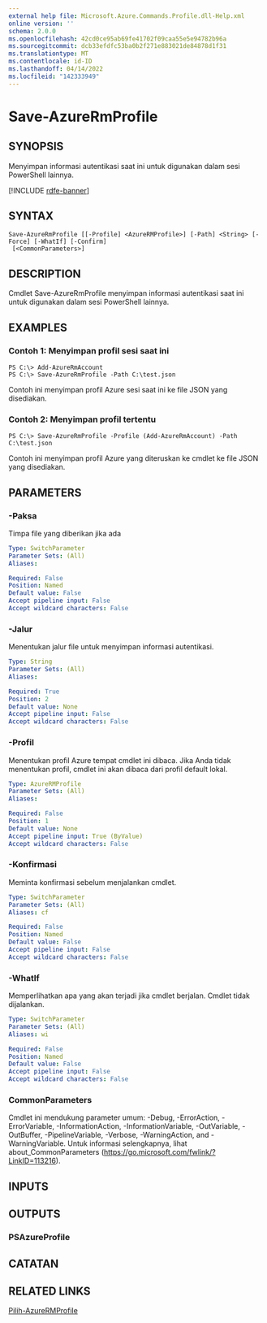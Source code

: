 ```yaml
---
external help file: Microsoft.Azure.Commands.Profile.dll-Help.xml
online version: ''
schema: 2.0.0
ms.openlocfilehash: 42cd0ce95ab69fe41702f09caa55e5e94782b96a
ms.sourcegitcommit: dcb33efdfc53ba0b2f271e883021de84878d1f31
ms.translationtype: MT
ms.contentlocale: id-ID
ms.lasthandoff: 04/14/2022
ms.locfileid: "142333949"
---
```

# Save-AzureRmProfile

## SYNOPSIS
Menyimpan informasi autentikasi saat ini untuk digunakan dalam sesi PowerShell lainnya.

[!INCLUDE [rdfe-banner](../../includes/rdfe-banner.md)]

## SYNTAX

```
Save-AzureRmProfile [[-Profile] <AzureRMProfile>] [-Path] <String> [-Force] [-WhatIf] [-Confirm]
 [<CommonParameters>]
```

## DESCRIPTION
Cmdlet Save-AzureRmProfile menyimpan informasi autentikasi saat ini untuk digunakan dalam sesi PowerShell lainnya.

## EXAMPLES

### Contoh 1: Menyimpan profil sesi saat ini
```
PS C:\> Add-AzureRmAccount
PS C:\> Save-AzureRmProfile -Path C:\test.json
```

Contoh ini menyimpan profil Azure sesi saat ini ke file JSON yang disediakan.

### Contoh 2: Menyimpan profil tertentu
```
PS C:\> Save-AzureRmProfile -Profile (Add-AzureRmAccount) -Path C:\test.json
```

Contoh ini menyimpan profil Azure yang diteruskan ke cmdlet ke file JSON yang disediakan.

## PARAMETERS

### -Paksa
Timpa file yang diberikan jika ada

```yaml
Type: SwitchParameter
Parameter Sets: (All)
Aliases: 

Required: False
Position: Named
Default value: False
Accept pipeline input: False
Accept wildcard characters: False
```

### -Jalur
Menentukan jalur file untuk menyimpan informasi autentikasi.

```yaml
Type: String
Parameter Sets: (All)
Aliases: 

Required: True
Position: 2
Default value: None
Accept pipeline input: False
Accept wildcard characters: False
```

### -Profil
Menentukan profil Azure tempat cmdlet ini dibaca.
Jika Anda tidak menentukan profil, cmdlet ini akan dibaca dari profil default lokal.

```yaml
Type: AzureRMProfile
Parameter Sets: (All)
Aliases: 

Required: False
Position: 1
Default value: None
Accept pipeline input: True (ByValue)
Accept wildcard characters: False
```

### -Konfirmasi
Meminta konfirmasi sebelum menjalankan cmdlet.

```yaml
Type: SwitchParameter
Parameter Sets: (All)
Aliases: cf

Required: False
Position: Named
Default value: False
Accept pipeline input: False
Accept wildcard characters: False
```

### -WhatIf
Memperlihatkan apa yang akan terjadi jika cmdlet berjalan. Cmdlet tidak dijalankan.

```yaml
Type: SwitchParameter
Parameter Sets: (All)
Aliases: wi

Required: False
Position: Named
Default value: False
Accept pipeline input: False
Accept wildcard characters: False
```

### CommonParameters
Cmdlet ini mendukung parameter umum: -Debug, -ErrorAction, -ErrorVariable, -InformationAction, -InformationVariable, -OutVariable, -OutBuffer, -PipelineVariable, -Verbose, -WarningAction, and -WarningVariable. Untuk informasi selengkapnya, lihat about_CommonParameters (https://go.microsoft.com/fwlink/?LinkID=113216).

## INPUTS

## OUTPUTS

### PSAzureProfile

## CATATAN

## RELATED LINKS

[Pilih-AzureRMProfile]()

